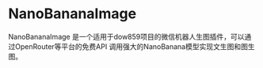 # NanoBananaImage
NanoBananaImage 是一个适用于dow859项目的微信机器人生图插件，可以通过OpenRouter等平台的免费API 调用强大的NanoBanana模型实现文生图和图生图。
